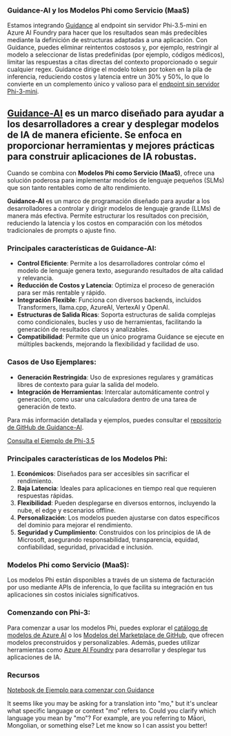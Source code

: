 ### Guidance-AI y los Modelos Phi como Servicio (MaaS)
Estamos integrando [Guidance](https://github.com/guidance-ai/guidance) al endpoint sin servidor Phi-3.5-mini en Azure AI Foundry para hacer que los resultados sean más predecibles mediante la definición de estructuras adaptadas a una aplicación. Con Guidance, puedes eliminar reintentos costosos y, por ejemplo, restringir al modelo a seleccionar de listas predefinidas (por ejemplo, códigos médicos), limitar las respuestas a citas directas del contexto proporcionado o seguir cualquier regex. Guidance dirige el modelo token por token en la pila de inferencia, reduciendo costos y latencia entre un 30% y 50%, lo que lo convierte en un complemento único y valioso para el [endpoint sin servidor Phi-3-mini](https://aka.ms/try-phi3.5mini).

## [**Guidance-AI**](https://github.com/guidance-ai/guidance) es un marco diseñado para ayudar a los desarrolladores a crear y desplegar modelos de IA de manera eficiente. Se enfoca en proporcionar herramientas y mejores prácticas para construir aplicaciones de IA robustas. 

Cuando se combina con **Modelos Phi como Servicio (MaaS)**, ofrece una solución poderosa para implementar modelos de lenguaje pequeños (SLMs) que son tanto rentables como de alto rendimiento.

**Guidance-AI** es un marco de programación diseñado para ayudar a los desarrolladores a controlar y dirigir modelos de lenguaje grande (LLMs) de manera más efectiva. Permite estructurar los resultados con precisión, reduciendo la latencia y los costos en comparación con los métodos tradicionales de prompts o ajuste fino.

### Principales características de Guidance-AI:
- **Control Eficiente**: Permite a los desarrolladores controlar cómo el modelo de lenguaje genera texto, asegurando resultados de alta calidad y relevancia.
- **Reducción de Costos y Latencia**: Optimiza el proceso de generación para ser más rentable y rápido.
- **Integración Flexible**: Funciona con diversos backends, incluidos Transformers, llama.cpp, AzureAI, VertexAI y OpenAI.
- **Estructuras de Salida Ricas**: Soporta estructuras de salida complejas como condicionales, bucles y uso de herramientas, facilitando la generación de resultados claros y analizables.
- **Compatibilidad**: Permite que un único programa Guidance se ejecute en múltiples backends, mejorando la flexibilidad y facilidad de uso.

### Casos de Uso Ejemplares:
- **Generación Restringida**: Uso de expresiones regulares y gramáticas libres de contexto para guiar la salida del modelo.
- **Integración de Herramientas**: Intercalar automáticamente control y generación, como usar una calculadora dentro de una tarea de generación de texto.

Para más información detallada y ejemplos, puedes consultar el [repositorio de GitHub de Guidance-AI](https://github.com/guidance-ai/guidance).

[Consulta el Ejemplo de Phi-3.5](../../../../../code/01.Introduce/guidance.ipynb)

### Principales características de los Modelos Phi:
1. **Económicos**: Diseñados para ser accesibles sin sacrificar el rendimiento.
2. **Baja Latencia**: Ideales para aplicaciones en tiempo real que requieren respuestas rápidas.
3. **Flexibilidad**: Pueden desplegarse en diversos entornos, incluyendo la nube, el edge y escenarios offline.
4. **Personalización**: Los modelos pueden ajustarse con datos específicos del dominio para mejorar el rendimiento.
5. **Seguridad y Cumplimiento**: Construidos con los principios de IA de Microsoft, asegurando responsabilidad, transparencia, equidad, confiabilidad, seguridad, privacidad e inclusión.

### Modelos Phi como Servicio (MaaS):
Los modelos Phi están disponibles a través de un sistema de facturación por uso mediante APIs de inferencia, lo que facilita su integración en tus aplicaciones sin costos iniciales significativos.

### Comenzando con Phi-3:
Para comenzar a usar los modelos Phi, puedes explorar el [catálogo de modelos de Azure AI](https://ai.azure.com/explore/models) o los [Modelos del Marketplace de GitHub](https://github.com/marketplace/models), que ofrecen modelos preconstruidos y personalizables. Además, puedes utilizar herramientas como [Azure AI Foundry](https://ai.azure.com) para desarrollar y desplegar tus aplicaciones de IA.

### Recursos
[Notebook de Ejemplo para comenzar con Guidance](../../../../../code/01.Introduce/guidance.ipynb)

It seems like you may be asking for a translation into "mo," but it's unclear what specific language or context "mo" refers to. Could you clarify which language you mean by "mo"? For example, are you referring to Māori, Mongolian, or something else? Let me know so I can assist you better!
